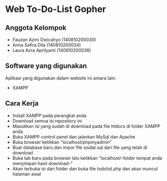 # Web To-Do-List Gopher

## Anggota Kelompok
* Fauzan Azmi Dwicahyo (140810200030)
* Anna Safira Dila (140810200034)
* Laura Azra Aprilyanti (140810200036)

## Software yang digunakan
Aplikasi yang digunakan dalam website ini antara lain:
* XAMPP

## Cara Kerja
* Install XAMPP pada perangkat anda
* Download semua isi repository ini
* Masukkan isi yang sudah di download pada file htdocs di folder XAMPP anda
* Buka XAMPP control panel dan jalankan MySql dan Apache
* Buka browser ketikkan "localhost/phpmyadmin"
* Buat database baru dan impor file sisdat.sql dari file yang telah di download
* Buka tab baru pada browser lalu ketikkan "localhost/-folder tempat anda menyimpan hasil download-"
* Akan terbuka isi dari folder dan buka file todolist.php dan akan muncul halaman awal

